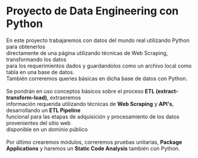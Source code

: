 # Proyecto de Data Engineering con Python

En este proyecto trabajaremos con datos del mundo real utilizando Python para obtenerlos<br>
directamente de una página utilizando técnicas de Web Scraping, transformando los datos<br>
para los requerimientos dados y guardandolos como un archivo local como tabla en una base de datos.<br>
También correremos queries básicas en dicha base de datos con Python.<br>
<br>
Se pondrán en uso conceptos básicos sobre el proceso <strong>ETL (extract-transform-load)</strong>, extraeremos<br>
información requerida utilizando técnicas de <strong>Web Scraping</strong> y <strong>API's</strong>, desarrollando un <strong>ETL Pipeline</strong><br>
funcional para las etapas de adquisición y procesamiento de los datos provenientes del sitio web<br>
disponible en un dominio público<br>
<br>
Por último crearemos módulos, correremos pruebas unitarias, <strong>Package Applications</strong> y haremos un <strong>Static Code
Analysis</strong> también con Python.